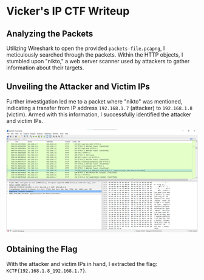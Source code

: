 # Vicker's IP CTF Writeup

## Analyzing the Packets

Utilizing Wireshark to open the provided `packets-file.pcapng`, I meticulously searched through the packets. Within the HTTP objects, I stumbled upon "nikto," a web server scanner used by attackers to gather information about their targets.

## Unveiling the Attacker and Victim IPs

Further investigation led me to a packet where "nikto" was mentioned, indicating a transfer from IP address `192.168.1.7` (attacker) to `192.168.1.8` (victim). Armed with this information, I successfully identified the attacker and victim IPs.

![packets](<images/Vickers.png>)

## Obtaining the Flag

With the attacker and victim IPs in hand, I extracted the flag: `KCTF{192.168.1.8_192.168.1.7}`.

